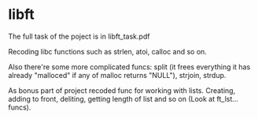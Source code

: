 # libft
The full task of the poject is in libft_task.pdf

Recoding libc functions such as strlen, atoi, calloc and so on.

Also there're some more complicated funcs: split (it frees everything it has already "malloced" if any of malloc returns "NULL"), strjoin, strdup.

As bonus part of project recoded func for working with lists. Creating, adding to front, deliting, getting length of list and so on (Look at ft_lst... funcs).


